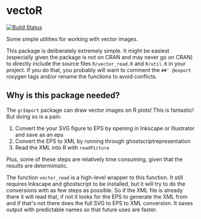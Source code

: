vectoR
======

[![Build Status](https://travis-ci.org/richfitz/vectoR.png?branch=master)](https://travis-ci.org/richfitz/vectoR)

Some simple utilities for working with vector images.

This package is deliberately extremely simple.  It might be easiest (especially given the package is not on CRAN and may never go on CRAN) to directly include the source files `R/vector_read.R` and `R/util.R` in your project.  If you do that, you probably will want to comment the `##' @export` roxygen tags and/or rename the functions to avoid conflicts.

## Why is this package needed?

The `grImport` package can draw vector images on R plots!  This is fantastic!  But doing so is a pain:

1. Convert the your SVG figure to EPS by opening in Inkscape or Illustrator and save as an eps
2. Convert the EPS to XML by running through ghostscriptrepresentation
3. Read the XML into R with `readPicture`

Plus, some of these steps are relatively time consuming, given that the results are deterministic.

The function `vector_read` is a high-level wrapper to this function.  It still requires Inkscape and ghostscript to be installed, but it will try to do the conversions with as few steps as possible.  So if the XML file is already there it will read that, if not it looks for the EPS to generate the XML from and if that's not there does the full SVG to EPS to XML conversion.  It saves output with predictable names so that future uses are faster.
